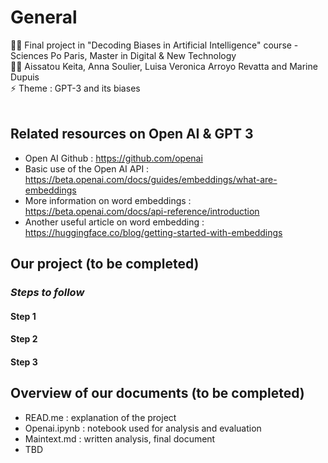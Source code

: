 # **General**

👨‍💻 Final project in "Decoding Biases in Artificial Intelligence" course - Sciences Po Paris, Master in Digital & New Technology <br>
🙋‍♀️ Aissatou Keita, Anna Soulier, Luisa Veronica Arroyo Revatta and Marine Dupuis   <br>
⚡ Theme : GPT-3 and its biases  <br>
 <br>


## **Related resources on Open AI & GPT 3**
- Open AI Github : https://github.com/openai
- Basic use of the Open AI API : https://beta.openai.com/docs/guides/embeddings/what-are-embeddings
- More information on word embeddings : https://beta.openai.com/docs/api-reference/introduction
- Another useful article on word embedding : https://huggingface.co/blog/getting-started-with-embeddings

## **Our project** (to be completed)
### *Steps to follow*
#### Step 1
#### Step 2 
#### Step 3 

## **Overview of our documents** (to be completed)
- READ.me : explanation of the project
- Openai.ipynb : notebook used for analysis and evaluation
- Maintext.md : written analysis, final document
- TBD 

